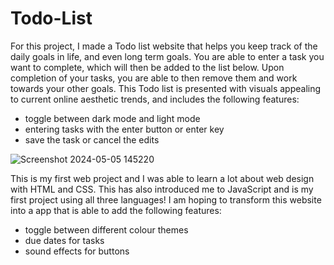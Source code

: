 # Todo-List

For this project, I made a Todo list website that helps you keep track of the daily goals in life, and even long term goals.
You are able to enter a task you want to complete, which will then be added to the list below. Upon completion of your tasks, you are able to then remove
them and work towards your other goals. This Todo list is presented with visuals appealing to current online aesthetic trends, and includes the following features:
- toggle between dark mode and light mode
- entering tasks with the enter button or enter key
- save the task or cancel the edits


![Screenshot 2024-05-05 145220](https://github.com/mellli1231/Todo/assets/153961300/39d7deaa-73e0-4238-82b7-bfba68f2ceba)


This is my first web project and I was able to learn a lot about web design with HTML and CSS. This has also introduced me to JavaScript and is my first project using all three languages! 
I am hoping to transform this website into a app that is able to add the following features:
- toggle between different colour themes
- due dates for tasks
- sound effects for buttons
